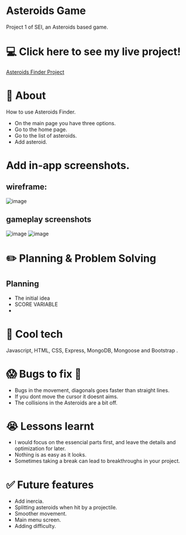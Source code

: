 # Asteroids Game

Project 1 of SEI, an Asteroids based game.

# 💻 Click here to see my live project!

[Asteroids Finder Project](https://github.com/Candangueira/Asteroid-project2)

# 📄 About

How to use Asteroids Finder.

-   On the main page you have three options.
-   Go to the home page.
-   Go to the list of asteroids.
-   Add asteroid.

# Add in-app screenshots.

## wireframe:

![image](./wireframe-1.png)

## gameplay screenshots

![image](./gameplay.png)
![image](./gameover.png)

# ✏️ Planning & Problem Solving

## Planning

-   The initial idea
-   SCORE VARIABLE
- 

# 🚀 Cool tech

Javascript, HTML, CSS, Express, MongoDB, Mongoose and Bootstrap .

# 😱 Bugs to fix 💩

-   Bugs in the movement, diagonals goes faster than straight lines.
-   If you dont move the cursor it doesnt aims.
-   The collisions in the Asteroids are a bit off.

# 😭 Lessons learnt

-   I would focus on the essencial parts first, and leave the details and optimization for later.
-   Nothing is as easy as it looks.
-   Sometimes taking a break can lead to breakthroughs in your project.

# ✅ Future features

-   Add inercia.
-   Splitting asteroids when hit by a projectile.
-   Smoother movement.
-   Main menu screen.
-   Adding difficulty.

